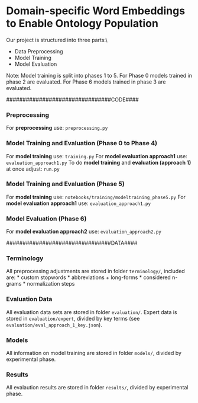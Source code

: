 # Domain-specific Word Embeddings to Enable Ontology Population

Our project is structured into three parts:\\


* Data Preprocessing
* Model Training 
* Model Evaluation

Note:
Model training is split into phases 1 to 5.
For Phase 0 models trained in phase 2 are evaluated.
For Phase 6 models trained in phase 3 are evaluated.

################################CODE####

### Preprocessing
For **preprocessing** use: `preprocessing.py`

### Model Training and Evaluation (Phase 0 to Phase 4)
For **model training** use: `training.py`
For **model evaluation approach1** use: `evaluation_approach1.py`
To do **model training** and **evaluation (approach 1)** at once adjust: `run.py`

### Model Training and Evaluation (Phase 5)
For **model training** use: `notebooks/training/modeltraining_phase5.py`
For **model evaluation approach1** use: `evaluation_approach1.py`

### Model Evaluation (Phase 6)
For **model evaluation approach2** use: `evaluation_approach2.py`


################################DATA####

### Terminology
All preprocessing adjustments are stored in folder `terminology/`, included are:
    * custom stopwords
    * abbreviations + long-forms
    * considered n-grams
    * normalization steps


### Evaluation Data
All evaluation data sets are stored in folder `evaluation/`.
Expert data is stored in `evaluation/expert`, divided by key terms (see `evaluation/eval_approach_1_key.json`).

### Models
All information on model training are stored in folder `models/`, divided by experimental phase.

### Results
All evalaution results are stored in folder `results/`, divided by experimental phase.